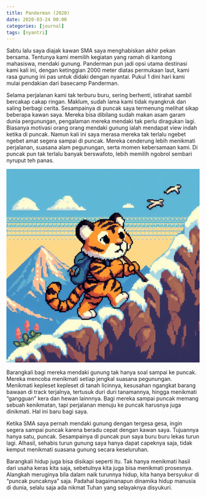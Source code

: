 ```yaml
---
title: Panderman (2020)
date: 2020-03-24 00:00
categories: [journal]
tags: [nyantri]
---
```


Sabtu lalu saya diajak kawan SMA saya menghabiskan akhir pekan bersama. Tentunya kami memilih kegiatan yang ramah di kantong mahasiswa, mendaki gunung. Panderman pun jadi opsi utama destinasi kami kali ini, dengan ketinggian 2000 meter diatas permukaan laut, kami rasa gunung ini pas untuk didaki dengan nyantai. Pukul 1 dini hari kami mulai pendakian dari basecamp Panderman.

Selama perjalanan kami tak terburu buru, sering berhenti, istirahat sambil bercakap cakap ringan. Maklum, sudah lama kami tidak nyangkruk dan saling berbagi cerita. Sesampainya di puncak saya termenung melihat sikap beberapa kawan saya. Mereka bisa dibilang sudah makan asam garam dunia pergunungan, pengalaman mereka mendaki tak perlu diragukan lagi. Biasanya motivasi orang orang mendaki gunung ialah mendapat view indah ketika di puncak. Namun kali ini saya merasa mereka tak terlalu ngebet ngebet amat segera sampai di puncak. Mereka cenderung lebih menikmati perjalanan, suasana alam pegunungan, serta momen kebersamaan kami. Di puncak pun tak terlalu banyak berswafoto, lebih memilih ngobrol sembari nyruput teh panas.

![cemas](assets/img/panderman.jpeg)

Barangkali bagi mereka mendaki gunung tak hanya soal sampai ke puncak. Mereka mencoba menikmati setiap jengkal suasana pegunungan. Menikmati kepleset kepleset di tanah licinnya, kesusahan ngangkat barang bawaan di track terjalnya, tertusuk duri duri tanamannya, hingga menikmati “gangguan” kera dan hewan lainnnya. Bagi mereka sampai puncak memang sebuah kenikmatan, tapi perjalanan menuju ke puncak harusnya juga dinikmati. Hal ini baru bagi saya.

Ketika SMA saya pernah mendaki gunung dengan tergesa gesa, ingin segera sampai puncak karena beradu cepat dengan kawan saya. Tujuannya hanya satu, puncak. Sesampainya di puncak pun saya buru buru lekas turun lagi. Alhasil, sehabis turun gunung saya hanya dapat capeknya saja, tidak kemput menikmati suasana gunung secara keseluruhan.

Barangkali hidup juga bisa disikapi seperti itu. Tak hanya menikmati hasil dari usaha keras kita saja, sebetulnya kita juga bisa menikmati prosesnya. Alangkah meruginya bila dalam naik turunnya hidup, kita hanya bersyukur di “puncak puncaknya” saja. Padahal bagaimanapun dinamika hidup manusia di dunia, selalu saja ada nikmat Tuhan yang selayaknya disyukuri.